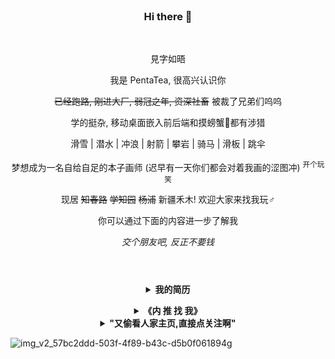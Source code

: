 <br>
<h3 align="center">Hi there 👋</h3>
<br>
<p align="center">見字如晤</p>
<p align="center">我是 PentaTea, 很高兴认识你</p>
<p align="center"><del>已经跑路, 刚进大厂, 弱冠之年, 资深社畜</del> 被裁了兄弟们呜呜</p>
<p align="center">学的挺杂, 移动桌面嵌入前后端和摸螃蟹🦀都有涉猎</p>
<p align="center">滑雪 | 潜水 | 冲浪 | 射箭 | 攀岩 | 骑马 | 滑板 | 跳伞 </p>
<p align="center">梦想成为一名自给自足的本子画师 (迟早有一天你们都会对着我画的涩图冲) <sup>开个玩笑</sup></p>
<p align="center">现居 <del>知春路</del> <del>学知园</del> <del>杨浦</del> 新疆禾木! 欢迎大家来找我玩♂</p>
<p align="center">你可以通过下面的内容进一步了解我</p>
<p align="center"><i>交个朋友吧, 反正不要钱</i></p>
<h1></h1>
<br>
<details>
<summary align="center"><b>我的简历</b></summary><br>

# 个人简历 <img src="https://img.shields.io/badge/Vue.js-35495E?style=for-the-badge&logo=vuedotjs&logoColor=4FC08D" alt="" align="right" height="41"> <img src="https://img.shields.io/badge/Vite-B73BFE?style=for-the-badge&logo=vite&logoColor=FFD62E" alt="" align="right" height="41"> <img src="https://img.shields.io/badge/TypeScript-007ACC?style=for-the-badge&logo=typescript&logoColor=white" alt="" align="right" height="41">

__快速了解:__
- Zeno / 男 / 2001
- 北京 / 上海 / Remote
- [PentaTea@qq.com](mailto:PentaTea@qq.com)
- 前端研发 / 全栈 / 产品

资深前端开发，具备卓越的产品思维与工程架构能力。21岁时以**高中学历破格加入字节跳动**，作为飞书词典的前端核心负责人，主导产研团队治理和技术体系构建，实现团队严重Bug率降低 **84%**、支持业务DAU增长超 **160%**。擅长从业务痛点与损耗出发，通过体系化工程基建、质量左移与机制建设，驱动复杂B端产品的规模化交付与研发效率提升。

## **工作经历**

### **北京字节跳动科技有限公司 - 飞书词典** | **高级前端开发工程师 / 前端业务接口人** | 2022.05 - 2024.04

#### **业务增长与高价值交付**

*   作为前端负责人，带领团队支撑飞书词典核心DAU从 \** 万增长至 \** 万以上，增幅超**160%**。
*   主导交付海尔、海底捞等高价值客户的定制化需求（如词条关系图谱，找人地图，），将技术方案转化为客户好评与商业机会。
*   牵头完成公司级高优项目“字节内部黑话治理”，通过技术手段赋能管理办公室，系统性降低组织内部沟通成本。

#### **技术架构革新与研发范式升级**

*   **自研工具链**：主动识别问题，如基于AST解析Thrift协议解决联调损耗，文案合法性检测等，独立设计并落地多个代码生成工具，实现编译检测与线上告警机制；前端产物从 **10M 优化至 0.5M**，单项目解决超7000行存量代码。后将工具产品化，发布到公司并推广至多个兄弟团队，服务 **10+** 外部项目。
*   **中长期前瞻性规划**：为应对发版周期的潜在瓶颈与拓展业务机会，主导核心业务卡片的动态化架构升级。通过解耦对客户端与底层组件库的强依赖，构建独立、可动态下发的卡片资源包，后续推动飞书词典**抽象为独立服务**在内部（飞书审批/妙记）、外部（抖音电商）及客户共建（海尔CRM）等场景落地，实现技术方案的产品化

#### **工程体系与团队治理**

*   **背景**：接手面临“线上事故频发（年化7次）、需求堆积、发布流程人力密集”等系统性瓶颈的团队。
*   **监控与SLA**：从0到1构建前端监控埋点体系与Grafana大盘，半年周期定义并达成 P0/P1 场景 **99.99%** 可用性，通过滚动治理方案，将 MTTI 从 **15 分钟以上优化至 2 分钟内**。
*   **交付效率提升**：通过构建流程治理，自动化流水线，文档规则设定宣贯与人才培养，将发版、回归、Oncall 人力从正式员工 3 人天投入优化为外包 2 人天，支撑需求吞吐量提升约 **3 倍**。
*   **质量与防劣化**：主导质量与性能专项治理，搭建监控闭环解决存量问题，将LCP (P95) 从 **10 秒优化至 2.5 秒**，通过 CI 集成门控，拦截 **100+ 次**导致包体积或核心性能指标劣化的代码合入，建立质量周报与评比，制订团队质量红线与持续宣贯自测常见问题。
*   **团队赋能**：推行落地“Tech Owner”机制，编写配套文档体系，半年内成功培养多名外包同学成为独立技术负责人。
*   体系落地后，团队季度回归严重Bug率从 **27 %降至 4 % 以下（降幅 84%）**，线上事故数年化从 **7 次降至 1 次（降幅 86%）**。

#### **技术影响力**

*   **跨职能赋能：** 记录与发起**产研设计协作规范**系列宣讲，将技术可行性评审与工程标准前置至产品设计阶段，从源头降低协作损耗。
*   **知识体系与沉淀：** 建立团队**技术案例库与复盘机制**，通过定期Code Review、Case Study与分享会，驱动团队技术文化与代码质量的持续演进。



### **山东旭兴网络科技有限公司** | **前端负责人** | 2021.06 - 2022.04

*   作为技术负责人，从零搭建前端团队的技术体系与开发规范。
*   主导开发并维护公司级前端组件库、文档体系与代码生成器等基建。
*   建立代码审查与技术培训机制，主导技术方案评审，成功拦截严重风险超90%。



### **深圳大疆创新科技有限公司** | **RoboMaster 嵌入式开发实习生** | 2019.01 - 2019.02; 2019.07 - 2019.08

*   参与RoboMaster机器人研发，负责步兵机器人的运动控制与指令系统设计与实现。
*   基于 FreeRTOS 与 ROS 框架，开发了高实时性的多任务控制模块，提升了机器人的响应速度与行动准确性。



## **独立项目**

### **「思潮 Riff」智能任务管理 iOS 应用** | **独立开发者 & 产品负责人**

*   **产品洞察**：针对传统 Todo 工具在管理复杂、多上下文任务时引发的任务丢失，效率焦虑与“任务坟场”问题，设计以“时机”为核心，安全感为切入点的心智模型。
*   **创新机制**：系统可根据用户环境，定位等信息自动呈现 **3-5 项**可执行任务，同时支持多种项目类型实现“完成上一项才显示下一项”的串行机制，从根本上减轻用户决策疲劳。
*   目前产品在内测阶段，形态稳定，获得超过 20 名 KOL 的认可，预计 26 年初上线



## **技术能力**

*   **技术架构**：复杂系统架构设计、Monorepo、微前端、SLA体系设计
*   **工程化**：CI/CD、性能优化、模块化与构建工具
*   **语言与框架**：精通 **TypeScript**、**React/Vue** 及其生态；熟练掌握 **Node.js**；具备 **SwiftUI** 独立开发能力
*   **综合能力**：
    - **产品思维**：出色的业务洞察与用户体验意识，能将痛点转化为高价值技术方案。
    - **项目管理与领导力**：技术战略规划、跨团队协同推动、团队培养与机制建设。



## **教育背景**

* 福建理工大学 | 物联网工程 | 2019级 

  （主动退学）
  
## 致谢

- 感谢您花时间阅读我的简历，期待能有机会和您共事。

<br></details>
<details>
<summary align="center"><b>《内 推 找 我》</b></summary><br>
<div align="center"><b>和优秀的人，做有挑战的事</b></div>
<div align="center"><b>(虽然被裁了, 但是我还有很多好同事, 内推快来找我!!!)</b></div>
</details>
<details>
<summary align="center"><b>"又偷看人家主页,直接点关注啊"</b></summary><br>
<div align="center"><img src="https://user-images.githubusercontent.com/26431026/167385898-1fecf0ad-8560-4e31-bcf1-5df5ba2842f1.png"></div>
</details>

![img_v2_57bc2ddd-503f-4f89-b43c-d5b0f061894g](https://github.com/PentaTea/PentaTea/assets/26431026/c23f5108-c4e8-4485-aea4-8361f5f42bdf)
